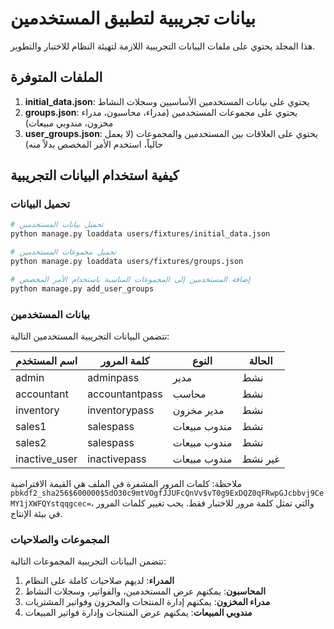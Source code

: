 # بيانات تجريبية لتطبيق المستخدمين

هذا المجلد يحتوي على ملفات البيانات التجريبية اللازمة لتهيئة النظام للاختبار والتطوير.

## الملفات المتوفرة

1. **initial_data.json**: يحتوي على بيانات المستخدمين الأساسيين وسجلات النشاط
2. **groups.json**: يحتوي على مجموعات المستخدمين (مدراء، محاسبون، مدراء مخزون، مندوبي مبيعات)
3. **user_groups.json**: يحتوي على العلاقات بين المستخدمين والمجموعات (لا يعمل حالياً، استخدم الأمر المخصص بدلاً منه)

## كيفية استخدام البيانات التجريبية

### تحميل البيانات

```bash
# تحميل بيانات المستخدمين
python manage.py loaddata users/fixtures/initial_data.json

# تحميل مجموعات المستخدمين
python manage.py loaddata users/fixtures/groups.json

# إضافة المستخدمين إلى المجموعات المناسبة باستخدام الأمر المخصص
python manage.py add_user_groups
```

### بيانات المستخدمين

تتضمن البيانات التجريبية المستخدمين التالية:

| اسم المستخدم | كلمة المرور | النوع | الحالة |
|-------------|------------|------|-------|
| admin | adminpass | مدير | نشط |
| accountant | accountantpass | محاسب | نشط |
| inventory | inventorypass | مدير مخزون | نشط |
| sales1 | salespass | مندوب مبيعات | نشط |
| sales2 | salespass | مندوب مبيعات | نشط |
| inactive_user | inactivepass | مندوب مبيعات | غير نشط |

ملاحظة: كلمات المرور المشفرة في الملف هي القيمة الافتراضية `pbkdf2_sha256$600000$5dO30c9mtVOgfJJUFcQnVv$vT0g9ExDQZ0qFRwpGJcbbvj9CeMY1jXWFQYstqqgcec=`، 
والتي تمثل كلمة مرور للاختبار فقط. يجب تغيير كلمات المرور في بيئة الإنتاج.

### المجموعات والصلاحيات

تتضمن البيانات التجريبية المجموعات التالية:

1. **المدراء**: لديهم صلاحيات كاملة على النظام
2. **المحاسبون**: يمكنهم عرض المستخدمين، والفواتير، وسجلات النشاط
3. **مدراء المخزون**: يمكنهم إدارة المنتجات والمخزون وفواتير المشتريات
4. **مندوبي المبيعات**: يمكنهم عرض المنتجات وإدارة فواتير المبيعات 